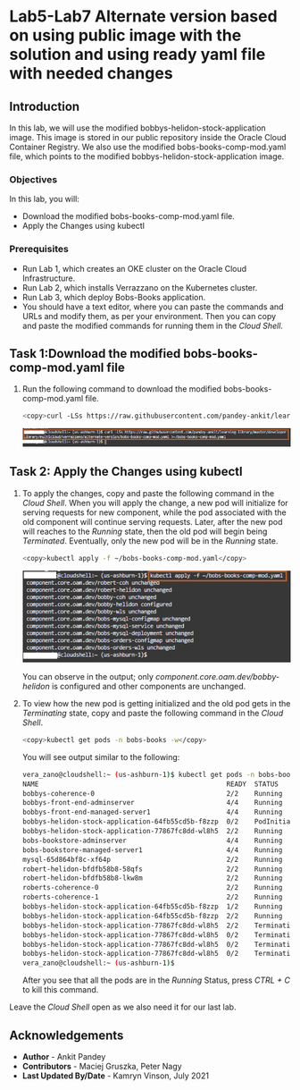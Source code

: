 # Lab5-Lab7 Alternate version based on using public image with the solution and using ready yaml file with needed changes

## Introduction

In this lab, we will use the modified bobbys-helidon-stock-application image. This image is stored in our public repository inside the Oracle Cloud Container Registry. We also use the modified bobs-books-comp-mod.yaml file, which points to the modified bobbys-helidon-stock-application image.

### Objectives

In this lab, you will:

* Download the modified bobs-books-comp-mod.yaml file.
* Apply the Changes using kubectl

### Prerequisites

* Run Lab 1, which creates an OKE cluster on the Oracle Cloud Infrastructure.
* Run Lab 2, which installs Verrazzano on the Kubernetes cluster.
* Run Lab 3, which deploy Bobs-Books application.
* You should have a text editor, where you can paste the commands and URLs and modify them, as per your environment. Then you can copy and paste the modified commands for running them in the *Cloud Shell*.

## Task 1:Download the modified bobs-books-comp-mod.yaml file

1. Run the following command to download the modified bobs-books-comp-mod.yaml file.

    ```bash
    <copy>curl -LSs https://raw.githubusercontent.com/pandey-ankit/learning-library/master/developer-library/multicloud/verrazzano/alternate-version/bobs-books-comp-mod.yaml >~/bobs-books-comp-mod.yaml</copy>
    ```

    ![Apply changes](images/1.png)

## Task 2: Apply the Changes using kubectl

1. To apply the changes, copy and paste the following command in the *Cloud Shell*. When you will apply the change, a new pod will initialize for serving requests for new component, while the pod associated with the old component will continue serving requests. Later, after the new pod will reaches to the *Running* state, then the old pod will begin being *Terminated*. Eventually, only the new pod will be in the *Running* state.

    ```bash
    <copy>kubectl apply -f ~/bobs-books-comp-mod.yaml</copy>
    ```

    ![Apply modified changes](images/2.png)

    You can observe in the output; only *component.core.oam.dev/bobby-helidon* is configured and other components are unchanged.

2. To view how the new pod is getting initialized and the old pod gets in the *Terminating* state, copy and paste the following command in the *Cloud Shell*.

    ```bash
    <copy>kubectl get pods -n bobs-books -w</copy>
    ```

    You will see output similar to the following:

    ```bash
    vera_zano@cloudshell:~ (us-ashburn-1)$ kubectl get pods -n bobs-books
    NAME                                               READY  STATUS   RESTARTS  AGE
    bobbys-coherence-0                                 2/2    Running  0         130m
    bobbys-front-end-adminserver                       4/4    Running  0         127m
    bobbys-front-end-managed-server1                   4/4    Running  0         126m
    bobbys-helidon-stock-application-64fb55cd5b-f8zzp  0/2    PodInitializing  0         10s
    bobbys-helidon-stock-application-77867fc8dd-wl8h5  2/2    Running  0         130m
    bobs-bookstore-adminserver                         4/4    Running  0         127m
    bobs-bookstore-managed-server1                     4/4    Running  0         126m
    mysql-65d864bf8c-xf64p                             2/2    Running  0         130m
    robert-helidon-bfdfb58b8-58qfs                     2/2    Running  0         130m
    robert-helidon-bfdfb58b8-lkw8m                     2/2    Running  0         130m
    roberts-coherence-0                                2/2    Running  0         130m
    roberts-coherence-1                                2/2    Running  0         130m
    bobbys-helidon-stock-application-64fb55cd5b-f8zzp  1/2    Running  0         28s
    bobbys-helidon-stock-application-64fb55cd5b-f8zzp  2/2    Running  0         34s
    bobbys-helidon-stock-application-77867fc8dd-wl8h5  2/2    Terminating  0         130m
    bobbys-helidon-stock-application-77867fc8dd-wl8h5  0/2    Terminating  0         130m
    bobbys-helidon-stock-application-77867fc8dd-wl8h5  0/2    Terminating  0         130m
    bobbys-helidon-stock-application-77867fc8dd-wl8h5  0/2    Terminating  0         130m
    vera_zano@cloudshell:~ (us-ashburn-1)$
    ```

    After you see that all the pods are in the *Running* Status, press *CTRL + C* to kill this command.

Leave the *Cloud Shell* open as we also need it for our last lab.

## Acknowledgements

* **Author** -  Ankit Pandey
* **Contributors** - Maciej Gruszka, Peter Nagy
* **Last Updated By/Date** - Kamryn Vinson, July 2021